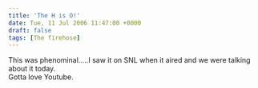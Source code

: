 ```yaml
---
title: 'The H is O!'
date: Tue, 11 Jul 2006 11:47:00 +0000
draft: false
tags: [The firehose]
---
```


This was phenominal.....I saw it on SNL when it aired and we were talking about it today.  
Gotta love Youtube.
